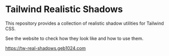 # Tailwind Realistic Shadows

This repository provides a collection of realistic shadow utilities for Tailwind CSS.

See the website to check how they look like and how to use them.

https://tw-real-shadows.geb1024.com